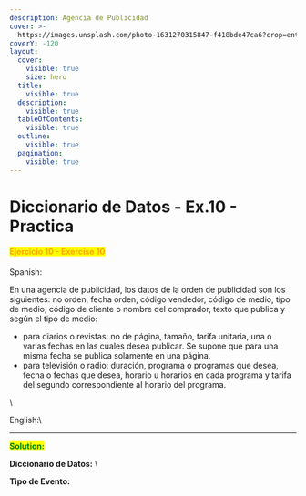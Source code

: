 ```yaml
---
description: Agencia de Publicidad
cover: >-
  https://images.unsplash.com/photo-1631270315847-f418bde47ca6?crop=entropy&cs=srgb&fm=jpg&ixid=M3wxOTcwMjR8MHwxfHNlYXJjaHw5fHxBZHZlcnRpc2luZ3xlbnwwfHx8fDE3Mzg3ODI1NTd8MA&ixlib=rb-4.0.3&q=85
coverY: -120
layout:
  cover:
    visible: true
    size: hero
  title:
    visible: true
  description:
    visible: true
  tableOfContents:
    visible: true
  outline:
    visible: true
  pagination:
    visible: true
---
```


# Diccionario de Datos - Ex.10 - Practica

#### <mark style="color:orange;">Ejercicio 10 - Exercise 10</mark>

Spanish:

En una agencia de publicidad, los datos de la orden de publicidad son los siguientes: no orden, fecha orden, código vendedor, código de medio, tipo de medio, código de cliente o nombre del comprador, texto que publica y según el tipo de medio:

* para diarios o revistas: no de página, tamaño, tarifa unitaria, una o varias fechas en las cuales desea publicar. Se supone que para una misma fecha se publica solamente en una página.
* para televisión o radio: duración, programa o programas que desea, fecha o fechas que desea, horario u horarios en cada programa y tarifa del segundo correspondiente al horario del programa.

\


English:\


***

<mark style="color:green;">**Solution:**</mark>&#x20;

**Diccionario de Datos:** \


**Tipo de Evento:**&#x20;
